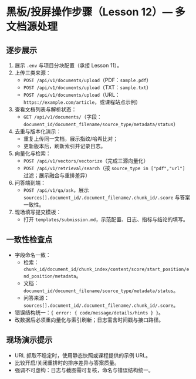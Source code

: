 # 黑板/投屏操作步骤（Lesson 12）— 多文档源处理

## 逐步展示
1. 展示 `.env` 与项目分块配置（承接 Lesson 11）。
2. 上传三类来源：
   - `POST /api/v1/documents/upload`（PDF：`sample.pdf`）
   - `POST /api/v1/documents/upload`（TXT：`sample.txt`）
   - `POST /api/v1/documents/upload`（URL：`https://example.com/article`，或课程站点示例）
3. 查看文档列表与解析状态：
   - `GET /api/v1/documents/`（字段：`document_id/document_filename/source_type/metadata/status`）
4. 去重与版本化演示：
   - 重复上传同一文档，展示指纹/哈希比对；
   - 更新版本后，刷新索引并记录日志。
5. 向量化与检索：
   - `POST /api/v1/vectors/vectorize`（完成三源向量化）
   - `POST /api/v1/retrieval/search`（按 `source_type in ["pdf","url"]` 过滤；展示融合与重排差异）
6. 问答端到端：
   - `POST /api/v1/qa/ask`，展示 `sources[].document_id/.document_filename/.chunk_id/.score` 与答案一致性。
7. 现场填写提交模板：
   - 打开 `templates/submission.md`，示范配置、日志、指标与结论的填写。

## 一致性检查点
- 字段命名一致：
  - 检索：`chunk_id/document_id/chunk_index/content/score/start_position/end_position/metadata`。
  - 文档：`document_id/document_filename/source_type/metadata/status`。
  - 问答来源：`sources[].document_id/.document_filename/.chunk_id/.score`。
- 错误结构统一：`{ error: { code/message/details/hints } }`。
- 改数据后必须重向量化与索引刷新；日志需含时间戳与接口路径。

## 现场演示提示
- URL 抓取不稳定时，使用静态快照或课程提供的示例 URL。
- 比较开启/关闭重排时的排序差异与答案质量。
- 强调不可虚构：日志与截图需可复核，命名与错误结构统一。